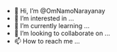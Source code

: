 - 👋 Hi, I’m @OmNamoNarayanay
- 👀 I’m interested in ...
- 🌱 I’m currently learning ...
- 💞️ I’m looking to collaborate on ...
- 📫 How to reach me ...

<!---
OmNamoNarayanay/OmNamoNarayanay is a ✨ special ✨ repository because its `README.md` (this file) appears on your GitHub profile.
You can click the Preview link to take a look at your changes.
--->
